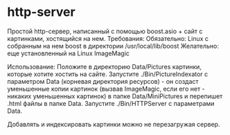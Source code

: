 # http-server

Простой http-сервер, написанный с помощью boost.asio + сайт с картинками, хостящийся на нем.
Требования:
Обязательно: Linux с собранным на нем boost в директории /usr/local/lib/boost
Желательно: еще установленный на Linux ImageMagic

Использование:
Положите в директорию Data/Pictures картинки, которые хотите хостить на сайте.
Запустите ./Bin/PictureIndexator с параметром Data (корневая директория ресурсов) - он создаст уменьшенные копии картинок 
(вызвав ImageMagic, если его нет - никаких уменьшенных картинок) в папке Data/MiniPictures и перепишет .html файлы в папке Data.
Запустите ./Bin/HTTPServer с параметрами <ip> <port> Data.

Добавлять и индексировать картинки можно не перезагружая сервер.
